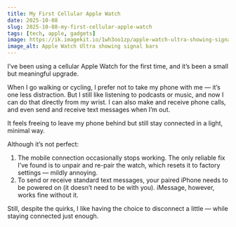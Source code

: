 ```yaml
---
title: My First Cellular Apple Watch
date: 2025-10-08
slug: 2025-10-08-my-first-cellular-apple-watch
tags: [tech, apple, gadgets]
image: https://ik.imagekit.io/1wh3oo1zp/apple-watch-ultra-showing-signal-bars_6dPJbjiOK
image_alt: Apple Watch Ultra showing signal bars
---
```


I’ve been using a cellular Apple Watch for the first time, and it’s been a small but meaningful upgrade.  

When I go walking or cycling, I prefer not to take my phone with me — it’s one less distraction. But I still like listening to podcasts or music, and now I can do that directly from my wrist. I can also make and receive phone calls, and even send and receive text messages when I’m out.

It feels freeing to leave my phone behind but still stay connected in a light, minimal way.

Although it’s not perfect:

1. The mobile connection occasionally stops working. The only reliable fix I’ve found is to unpair and re-pair the watch, which resets it to factory settings — mildly annoying.
2. To send or receive standard text messages, your paired iPhone needs to be powered on (it doesn’t need to be with you). iMessage, however, works fine without it.

Still, despite the quirks, I like having the choice to disconnect a little — while staying connected just enough.